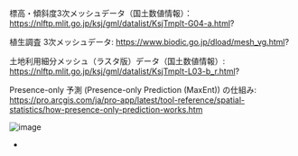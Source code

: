 標高・傾斜度3次メッシュデータ（国土数値情報）：https://nlftp.mlit.go.jp/ksj/gml/datalist/KsjTmplt-G04-a.html?

植生調査 3次メッシュデータ: https://www.biodic.go.jp/dload/mesh_vg.html?

土地利用細分メッシュ（ラスタ版）データ（国土数値情報）: https://nlftp.mlit.go.jp/ksj/gml/datalist/KsjTmplt-L03-b_r.html?

Presence-only 予測 (Presence-only Prediction (MaxEnt)) の仕組み: https://pro.arcgis.com/ja/pro-app/latest/tool-reference/spatial-statistics/how-presence-only-prediction-works.htm

![image](https://github.com/user-attachments/assets/9ca4e3b3-7ab2-42bb-b70b-e5f5fc988353)

-

